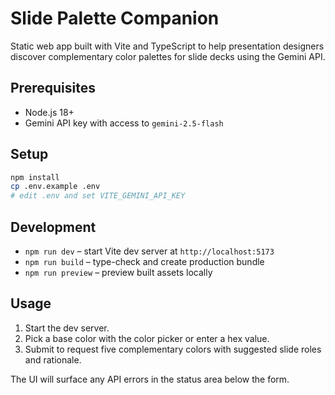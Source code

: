 # Slide Palette Companion

Static web app built with Vite and TypeScript to help presentation designers discover complementary color palettes for slide decks using the Gemini API.

## Prerequisites

- Node.js 18+
- Gemini API key with access to `gemini-2.5-flash`

## Setup

```bash
npm install
cp .env.example .env
# edit .env and set VITE_GEMINI_API_KEY
```

## Development

- `npm run dev` – start Vite dev server at `http://localhost:5173`
- `npm run build` – type-check and create production bundle
- `npm run preview` – preview built assets locally

## Usage

1. Start the dev server.
2. Pick a base color with the color picker or enter a hex value.
3. Submit to request five complementary colors with suggested slide roles and rationale.

The UI will surface any API errors in the status area below the form.
